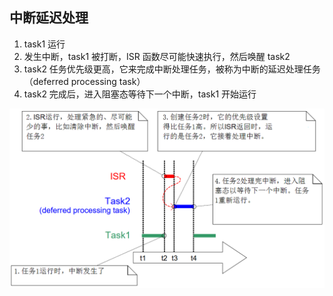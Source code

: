 
## 中断延迟处理

1.  task1 运行
2. 发生中断，task1 被打断，ISR 函数尽可能快速执行，然后唤醒 task2 
3. task2 任务优先级更高，它来完成中断处理任务，被称为中断的延迟处理任务 （deferred processing task）
4. task2 完成后，进入阻塞态等待下一个中断，task1 开始运行

![defered-process | 700](additions/deferred-process.png)

